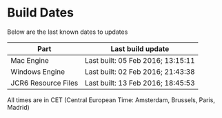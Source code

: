 # Build Dates

Below are the last known dates to updates

Part | Last build update
-----|-----
Mac Engine | Last built: 05 Feb 2016; 13:15:11
Windows Engine | Last built: 02 Feb 2016; 21:43:38
JCR6 Resource Files | Last built: 13 Feb 2016; 18:45:53
All times are in CET (Central European Time: Amsterdam, Brussels, Paris, Madrid)



